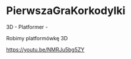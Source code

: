 # PierwszaGraKorkodylki
3D - Platformer -

Robimy platformówkę 3D

https://youtu.be/NMRJu5bg5ZY
        
        


